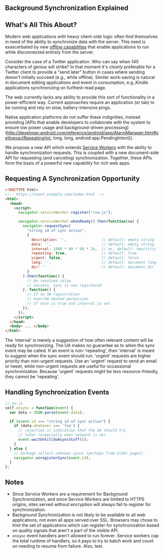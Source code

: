 <h2>Background Synchronization Explained</h2>

## What's All This About?

Modern web applications with heavy client-side logic often find themselves in need of the ability to synchronize data with the server. This need is exascerbated by new [offline capabilities](https://github.com/slightlyoff/ServiceWorker) that enable applications to run while disconnected entirely from the server.

Consider the case of a Twitter application. Who can say when 140 characters of genius will strike? In that moment it's _clearly_ preferable for a Twitter client to provide a "send later" button in cases where sending doesn't initially succeed (e.g., while offline). Similar work-saving is natural in document editing applications and event in consumption, e.g.,Kindle applications synchronizing on furthest-read page.

The web currently lacks any ability to provide this sort of functionality in a power-efficient way. Current approaches require an application (or tab) to be running and rely on slow, battery-intensive pings.

Native application platforms do not suffer these indignities, instead providing [APIs that enable developers to collaborate with the system to ensure low power usage and background-driven processing](http://developer.android.com/reference/android/app/AlarmManager.html#setInexactRepeating(int, long, long, android.app.PendingIntent)).

We propose a new API which extends [Service Workers](https://github.com/slightlyoff/ServiceWorker) with the ability to handle synchronization requests. This is coupled with a new document-side API for requesting (and canceling) synchronization. Together, these APIs form the basis of a powerful new capability for rich web apps.

## Requesting A Synchronization Opportunity

```html
<!DOCTYPE html>
<!-- https://tweet.example.com/index.html -->
<html>
  <head>
    <script>
      navigator.serviceWorker.register("/sw.js");

      navigator.serviceWorker.whenReady().then(function(sw) {
        navigator.requestSync(
          "string id of sync action",
          {
            description: '',                // default: empty string
            data: '',                       // default: empty string
            interval: 1000 * 60 * 60 * 24,  // ms, default: heuristic
            repeating: true,                // default: true
            urgent: false,                  // default: false
            lang: '',                       // default: document lang
            dir: ''                         // default: document dir
          }
        ).then(function() {
          // No resolved value
          // Success, sync is now registered
        }, function() {
          // If no SW registration
          // User/UA denied permission
          // If once is true and interval is set
        });
      });
    </script>
  </head>
  <body> ... </body>
</html>
```

The 'interval' is merely a suggestion of how often relevant content will be ready for synchronizing.  The UA makes no guarantee as to when the sync event may be called.  If an event is non-'repeating', then 'interval' is meant to suggest when the sync event should run.  'urgent' requests are higher priority than non-urgent requests.  Use an 'urgent' request to send an email or tweet, while non-urgent requests are useful for occassional synchronization.  Because 'urgent' requests might be less resource-friendly, they cannot be 'repeating'.

## Handling Synchronization Events

```js
// sw.js
self.onsync = function(event) {
  var data = JSON.parse(event.data);

  if (event.id === "string id of sync action") {
    if (data.whatever === 'foo') {
      // rejection is indication that the UA should try
      // later (especially when network is ok)
      event.waitUntil(doAsyncStuff());
    }
  } else {
    // Garbage collect unknown syncs (perhaps from older pages).
    navigator.unregisterSync(event.id);
  }
};
```

## Notes

  * Since Service Workers are a requirement for Background Synchronization, and since Service Workers are limited to HTTPS origins, sites served without encryption will always fail to register for synchronization.
  * Background Synchronization is not likely to be available to all web applications, not even all apps served over SSL. Browsers may chose to limit the set of applications which can register for synchronization based on quality signals that aren't a part of the visible API.
  * `onsync` event handlers aren't allowed to run forever. Service workers cap the total runtime of handlers, so it pays to try to batch work and count on needing to resume from failure. Also, test.
